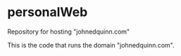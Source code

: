 # personalWeb
Repository for hosting "johnedquinn.com"

This is the code that runs the domain "johnedquinn.com".